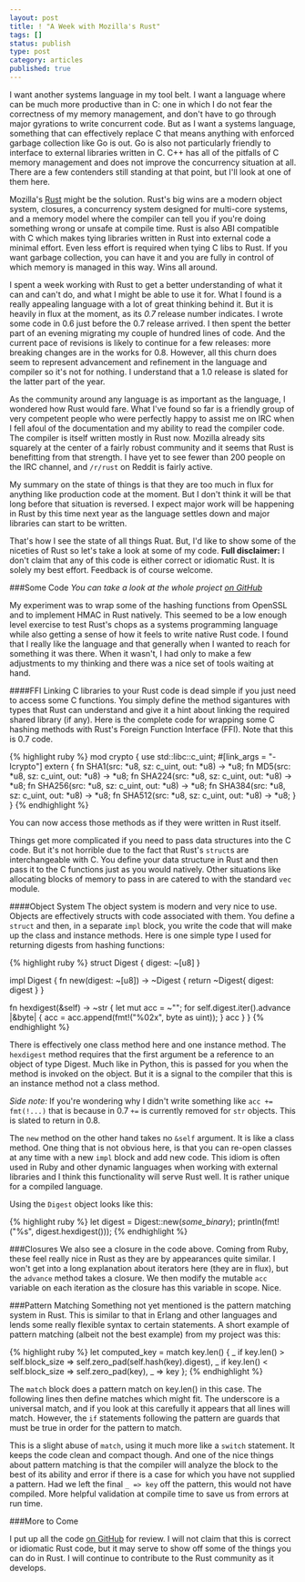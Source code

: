 ```yaml
---
layout: post
title: ! "A Week with Mozilla's Rust"
tags: []
status: publish
type: post
category: articles
published: true
---
```

I want another systems language in my tool belt. I want a language where can be much more productive than in C: one in which I do not fear the correctness of my memory management, and don't have to go through major gyrations to write concurrent code. But as I want a systems language, something that can effectively replace C that means anything with enforced garbage collection like Go is out. Go is also not particularly friendly to interface to external libraries written in C. C++ has all of the pitfalls of C memory management and does not improve the concurrency situation at all.  There are a few contenders still standing at that point, but I'll look at one of them here.

Mozilla's [Rust](http://rust-lang.org/) might be the solution. Rust's big wins are a modern object system, closures, a concurrency system designed for multi-core systems, and a memory model where the compiler can tell you if you're doing something wrong or unsafe at compile time. Rust is also ABI compatible with C which makes tying libraries written in Rust into external code a minimal effort. Even less effort is required when tying C libs to Rust.  If you want garbage collection, you can have it and you are fully in control of which memory is managed in this way.  Wins all around.

I spent a week working with Rust to get a better understanding of what it can and can't do, and what I might be able to use it for. What I found is a really appealing language with a lot of great thinking behind it. But it is heavily in flux at the moment, as its *0.7* release number indicates.  I wrote some code in 0.6 just before the 0.7 release arrived. I then spent the better part of an evening migrating my couple of hundred lines of code. And the current pace of revisions is likely to continue for a few releases: more breaking changes are in the works for 0.8. However, all this churn does seem to represent advancement and refinement in the language and compiler so it's not for nothing. I understand that a 1.0 release is slated for the latter part of the year.

As the community around any language is as important as the language, I wondered how Rust would fare. What I've found so far is a friendly group of very competent people who were perfectly happy to assist me on IRC when I fell afoul of the documentation and my ability to read the compiler code. The compiler is itself written mostly in Rust now.  Mozilla already sits squarely at the center of a fairly robust community and it seems that Rust is benefitting from that strength. I have yet to see fewer than 200 people on the IRC channel, and `/r/rust` on Reddit is fairly active.

My summary on the state of things is that they are too much in flux for anything like production code at the moment. But I don't think it will be that long before that situation is reversed.  I expect major work will be happening in Rust by this time next year as the language settles down and major libraries can start to be written.

That's how I see the state of all things Ruat. But, I'd like to show some of the niceties of Rust so let's take a look at some of my code. **Full disclaimer:** I don't claim that any of this code is either correct or idiomatic Rust. It is solely my best effort. Feedback is of course welcome.

###Some Code
*You can take a look at the whole project [on GitHub](https://github.com/relistan/cryptorust)*

My experiment was to wrap some of the hashing functions from OpenSSL and to implement HMAC in Rust natively. This seemed to be a low enough level exercise to test Rust's chops as a systems programming language while also getting a sense of how it feels to write native Rust code. I found that I really like the language and that generally when I wanted to reach for something it was there. When it wasn't, I had only to make a few adjustments to my thinking and there was a nice set of tools waiting at hand.

####FFI
Linking C libraries to your Rust code is dead simple if you just need to access some C functions. You simply define the method sigantures with types that Rust can understand and give it a hint about linking the required shared library (if any). Here is the complete code for wrapping some C hashing methods with Rust's Foreign Function Interface (FFI). Note that this is 0.7 code.

{% highlight ruby %}
mod crypto {
  use std::libc::c_uint;
#[link_args = "-lcrypto"]
  extern { 
    fn SHA1(src: *u8, sz: c_uint, out: *u8) -> *u8;
    fn MD5(src: *u8, sz: c_uint, out: *u8) -> *u8;
    fn SHA224(src: *u8, sz: c_uint, out: *u8) -> *u8;
    fn SHA256(src: *u8, sz: c_uint, out: *u8) -> *u8;
    fn SHA384(src: *u8, sz: c_uint, out: *u8) -> *u8;
    fn SHA512(src: *u8, sz: c_uint, out: *u8) -> *u8;
  }
}
{% endhighlight %}

You can now access those methods as if they were written in Rust itself. 

Things get more complicated if you need to pass data structures into the C code. But it's not horrible due to the fact that Rust's `struct`s are interchangeable with C. You define your data structure in Rust and then pass it to the C functions just as you would natively. Other situations like allocating blocks of memory to pass in are catered to with the standard `vec` module.

####Object System
The object system is modern and very nice to use. Objects are effectively structs with code associated with them. You define a `struct` and then, in a separate `impl` block, you write the code that will make up the class and instance methods. Here is one simple type I used for returning digests from hashing functions:

{% highlight ruby %}
struct Digest { digest: ~[u8] }

impl Digest {
  fn new(digest: ~[u8]) -> ~Digest { return ~Digest{ digest: digest } }

  fn hexdigest(&self) -> ~str {
    let mut acc = ~"";
    for self.digest.iter().advance |&byte| { acc = acc.append(fmt!("%02x", byte as uint)); }
    acc
  }
}
{% endhighlight %}

There is effectively one class method here and one instance method. The `hexdigest` method requires that the first argument be a reference to an object of type Digest. Much like in Python, this is passed for you when the method is invoked on the object. But it is a signal to the compiler that this is an instance method not a class method. 

*Side note:* If you're wondering why I didn't write something like `acc += fmt(!...)` that is because in 0.7 `+=` is currently removed for `str` objects. This is slated to return in 0.8.

The `new` method on the other hand takes no `&self` argument. It is like a class method. One thing that is not obvious here, is that you can re-open classes at any time with a new `impl` block and add new code. This idiom is often used in Ruby and other dynamic languages when working with external libraries and I think this functionality will serve Rust well. It is rather unique for a compiled language.

Using the `Digest` object looks like this:

{% highlight ruby %}
let digest = Digest::new(_some_binary_);
println(fmt!("%s", digest.hexdigest()));
{% endhighlight %}

###Closures
We also see a closure in the code above. Coming from Ruby, these feel really nice in Rust as they are by appearances quite similar. I won't get into a long explanation about iterators here (they are in flux), but the `advance` method takes a closure.  We then modify the mutable `acc` variable on each iteration as the closure has this variable in scope.  Nice.

###Pattern Matching
Something not yet mentioned is the pattern matching system in Rust. This is similar to that in Erlang and other languages and lends some really flexible syntax to certain statements. A short example of pattern matching (albeit not the best example) from my project was this:

{% highlight ruby %}
let computed_key = match key.len() {
  _ if key.len() > self.block_size => self.zero_pad(self.hash(key).digest),
  _ if key.len() < self.block_size => self.zero_pad(key),
  _ => key
};
{% endhighlight %}

The `match` block does a pattern match on key.len() in this case. The following lines then define matches which might fit. The underscore is a universal match, and if you look at this carefully it appears that all lines will match. However, the `if` statements following the pattern are guards that must be true in order for the pattern to match.

This is a slight abuse of `match`, using it much more like a `switch` statement. It keeps the code clean and compact though. And one of the nice things about pattern matching is that the compiler will analyze the block to the best of its ability and error if there is a case for which you have not supplied a pattern. Had we left the final `_ => key` off the pattern, this would not have compiled. More helpful validation at compile time to save us from errors at run time.

###More to Come

I put up all the code [on GitHub](https://github.com/relistan/cryptorust) for review. I will not claim that this is correct or idiomatic Rust code, but it may serve to show off some of the things you can do in Rust. I will continue to contribute to the Rust community as it develops.